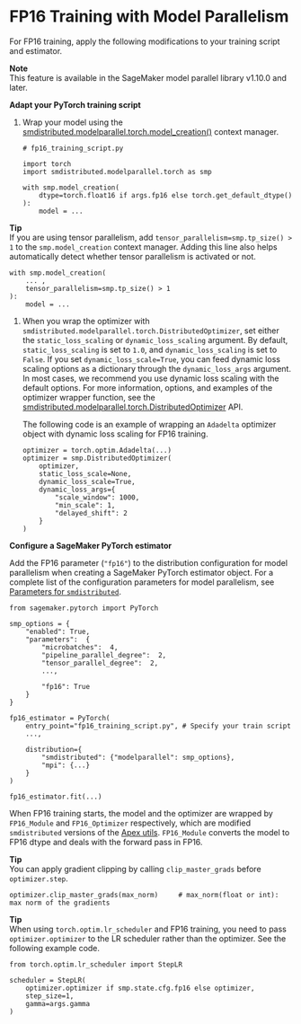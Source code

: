 # FP16 Training with Model Parallelism<a name="model-parallel-extended-features-pytorch-fp16"></a>

For FP16 training, apply the following modifications to your training script and estimator\.

**Note**  
This feature is available in the SageMaker model parallel library v1\.10\.0 and later\.

**Adapt your PyTorch training script**

1. Wrap your model using the [smdistributed\.modelparallel\.torch\.model\_creation\(\)](https://sagemaker.readthedocs.io/en/stable/api/training/smp_versions/latest/smd_model_parallel_pytorch.html#smdistributed.modelparallel.torch.model_creation) context manager\.

   ```
   # fp16_training_script.py
   
   import torch
   import smdistributed.modelparallel.torch as smp
   
   with smp.model_creation(
       dtype=torch.float16 if args.fp16 else torch.get_default_dtype()
   ):
       model = ...
   ```
**Tip**  
If you are using tensor parallelism, add `tensor_parallelism=smp.tp_size() > 1` to the `smp.model_creation` context manager\. Adding this line also helps automatically detect whether tensor parallelism is activated or not\.  

   ```
   with smp.model_creation(
       ... ,
       tensor_parallelism=smp.tp_size() > 1
   ):
       model = ...
   ```

1. When you wrap the optimizer with `smdistributed.modelparallel.torch.DistributedOptimizer`, set either the `static_loss_scaling` or `dynamic_loss_scaling` argument\. By default, `static_loss_scaling` is set to `1.0`, and `dynamic_loss_scaling` is set to `False`\. If you set `dynamic_loss_scale=True`, you can feed dynamic loss scaling options as a dictionary through the `dynamic_loss_args` argument\. In most cases, we recommend you use dynamic loss scaling with the default options\. For more information, options, and examples of the optimizer wrapper function, see the [smdistributed\.modelparallel\.torch\.DistributedOptimizer](https://sagemaker.readthedocs.io/en/stable/api/training/smp_versions/latest/smd_model_parallel_pytorch.html#smdistributed-modelparallel-torch-distributedoptimizer) API\.

   The following code is an example of wrapping an `Adadelta` optimizer object with dynamic loss scaling for FP16 training\.

   ```
   optimizer = torch.optim.Adadelta(...)
   optimizer = smp.DistributedOptimizer(
       optimizer,
       static_loss_scale=None,
       dynamic_loss_scale=True,
       dynamic_loss_args={
           "scale_window": 1000,
           "min_scale": 1,
           "delayed_shift": 2
       }
   )
   ```

**Configure a SageMaker PyTorch estimator**

Add the FP16 parameter \(`"fp16"`\) to the distribution configuration for model parallelism when creating a SageMaker PyTorch estimator object\. For a complete list of the configuration parameters for model parallelism, see [Parameters for `smdistributed`](https://sagemaker.readthedocs.io/en/stable/api/training/smd_model_parallel_general.html#parameters-for-smdistributed)\.

```
from sagemaker.pytorch import PyTorch

smp_options = {
    "enabled": True,
    "parameters":  {
        "microbatches":  4,
        "pipeline_parallel_degree":  2,
        "tensor_parallel_degree":  2,
        ...,

        "fp16": True
    }
}

fp16_estimator = PyTorch(
    entry_point="fp16_training_script.py", # Specify your train script
    ...,

    distribution={
        "smdistributed": {"modelparallel": smp_options},
        "mpi": {...}
    }
)

fp16_estimator.fit(...)
```

When FP16 training starts, the model and the optimizer are wrapped by `FP16_Module` and `FP16_Optimizer` respectively, which are modified `smdistributed` versions of the [Apex utils](https://nvidia.github.io/apex/fp16_utils.html#apex-fp16-utils)\. `FP16_Module` converts the model to FP16 dtype and deals with the forward pass in FP16\.

**Tip**  
You can apply gradient clipping by calling `clip_master_grads` before `optimizer.step`\.  

```
optimizer.clip_master_grads(max_norm)     # max_norm(float or int): max norm of the gradients
```

**Tip**  
When using `torch.optim.lr_scheduler` and FP16 training, you need to pass `optimizer.optimizer` to the LR scheduler rather than the optimizer\. See the following example code\.  

```
from torch.optim.lr_scheduler import StepLR

scheduler = StepLR(
    optimizer.optimizer if smp.state.cfg.fp16 else optimizer,
    step_size=1,
    gamma=args.gamma
)
```